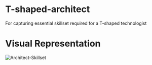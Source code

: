 # T-shaped-architect
For capturing essential skillset required for a T-shaped technologist

# Visual Representation

![Architect-Skillset](Architect-Skillset.png)